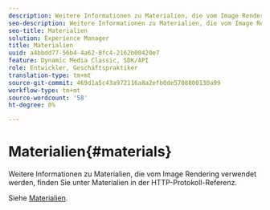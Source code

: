 ```yaml
---
description: Weitere Informationen zu Materialien, die vom Image Rendering verwendet werden, finden Sie unter Materialien in der HTTP-Protokoll-Referenz.
seo-description: Weitere Informationen zu Materialien, die vom Image Rendering verwendet werden, finden Sie unter Materialien in der HTTP-Protokoll-Referenz.
seo-title: Materialien
solution: Experience Manager
title: Materialien
uuid: a4bbdd77-56b4-4a62-8fc4-2162b00420e7
feature: Dynamic Media Classic, SDK/API
role: Entwickler, Geschäftspraktiker
translation-type: tm+mt
source-git-commit: 469d1a5c43a972116a8a2efb0de5708800130a99
workflow-type: tm+mt
source-wordcount: '58'
ht-degree: 0%

---
```



# Materialien{#materials}

Weitere Informationen zu Materialien, die vom Image Rendering verwendet werden, finden Sie unter Materialien in der HTTP-Protokoll-Referenz.

Siehe [Materialien](../../../../../ir-api/http-protocol/image-rendering-api-ref/c-ir-http-protocol-ref/c-ir-http-protocol-syntax-and-features/c-ir-http-materials/c-ir-http-materials.md#concept-45af2ab5694b4cfdadf1211ce3f5ed0f).
